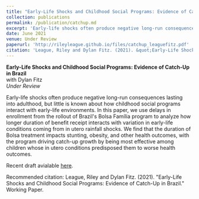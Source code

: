 ```yaml
---
title: "Early-Life Shocks and Childhood Social Programs: Evidence of Catch-Up in Brazil"
collection: publications
permalink: /publication/catchup.md
excerpt: 'Early-life shocks often produce negative long-run consequences lasting into adulthood, but little is known about how childhood social programs interact with early-life environments. In this paper, we use delays in enrollment from the rollout of Brazil's Bolsa Família program to analyze how longer duration of benefit receipt interacts with variation in early-life conditions coming from in utero rainfall shocks. We find that the duration of Bolsa treatment impacts stunting, obesity, and other health outcomes, with the program driving catch-up growth by being most effective among children whose in utero conditions predisposed them to worse health outcomes.'
date: June 2021
venue: Under Review
paperurl: 'http://rileyleague.github.io/files/catchup_leaguefitz.pdf'
citation: 'League, Riley and Dylan Fitz. (2021). &quot;Early-Life Shocks and Childhood Social Programs: Evidence of Catch-Up in Brazil.&quot; Working Paper.'
---
```

**Early-Life Shocks and Childhood Social Programs: Evidence of Catch-Up in Brazil** \
with Dylan Fitz \
_Under Review_

Early-life shocks often produce negative long-run consequences lasting into adulthood, but little is known about how childhood social programs interact with early-life environments. In this paper, we use delays in enrollment from the rollout of Brazil's Bolsa Família program to analyze how longer duration of benefit receipt interacts with variation in early-life conditions coming from in utero rainfall shocks. We find that the duration of Bolsa treatment impacts stunting, obesity, and other health outcomes, with the program driving catch-up growth by being most effective among children whose in utero conditions predisposed them to worse health outcomes.

Recent draft avialable [here](http://rileyleague.github.io/files/catchup_leaguefitz.pdf).

Recommended citation: League, Riley and Dylan Fitz. (2021). &quot;Early-Life Shocks and Childhood Social Programs: Evidence of Catch-Up in Brazil.&quot; Working Paper.

